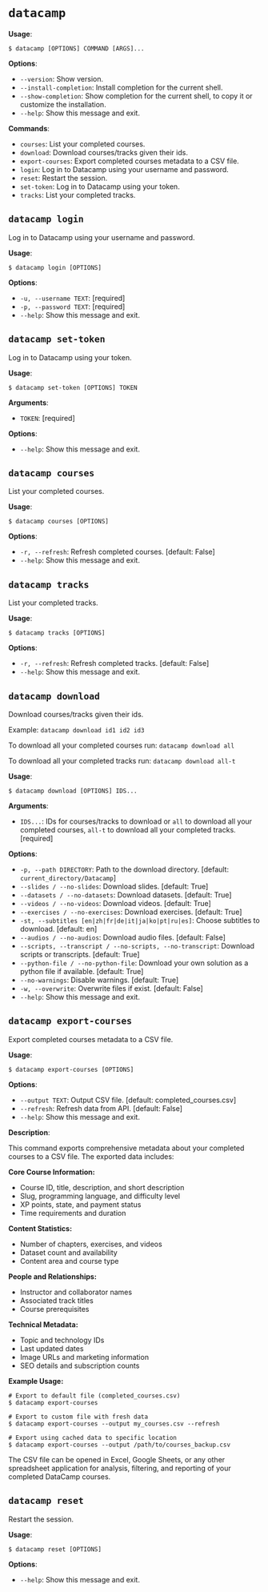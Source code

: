 # `datacamp`

**Usage**:

```console
$ datacamp [OPTIONS] COMMAND [ARGS]...
```

**Options**:

- `--version`: Show version.
- `--install-completion`: Install completion for the current shell.
- `--show-completion`: Show completion for the current shell, to copy it or customize the installation.
- `--help`: Show this message and exit.

**Commands**:

- `courses`: List your completed courses.
- `download`: Download courses/tracks given their ids.
- `export-courses`: Export completed courses metadata to a CSV file.
- `login`: Log in to Datacamp using your username and password.
- `reset`: Restart the session.
- `set-token`: Log in to Datacamp using your token.
- `tracks`: List your completed tracks.

## `datacamp login`

Log in to Datacamp using your username and password.

**Usage**:

```console
$ datacamp login [OPTIONS]
```

**Options**:

- `-u, --username TEXT`: [required]
- `-p, --password TEXT`: [required]
- `--help`: Show this message and exit.

## `datacamp set-token`

Log in to Datacamp using your token.

**Usage**:

```console
$ datacamp set-token [OPTIONS] TOKEN
```

**Arguments**:

- `TOKEN`: [required]

**Options**:

- `--help`: Show this message and exit.

## `datacamp courses`

List your completed courses.

**Usage**:

```console
$ datacamp courses [OPTIONS]
```

**Options**:

- `-r, --refresh`: Refresh completed courses. [default: False]
- `--help`: Show this message and exit.

## `datacamp tracks`

List your completed tracks.

**Usage**:

```console
$ datacamp tracks [OPTIONS]
```

**Options**:

- `-r, --refresh`: Refresh completed tracks. [default: False]
- `--help`: Show this message and exit.

## `datacamp download`

Download courses/tracks given their ids.

Example: `datacamp download id1 id2 id3`

To download all your completed courses run:
`datacamp download all`

To download all your completed tracks run:
`datacamp download all-t`

**Usage**:

```console
$ datacamp download [OPTIONS] IDS...
```

**Arguments**:

- `IDS...`: IDs for courses/tracks to download or `all` to download all your completed courses, `all-t` to download all your completed tracks. [required]

**Options**:

- `-p, --path DIRECTORY`: Path to the download directory. [default: `current_directory/Datacamp`]
- `--slides / --no-slides`: Download slides. [default: True]
- `--datasets / --no-datasets`: Download datasets. [default: True]
- `--videos / --no-videos`: Download videos. [default: True]
- `--exercises / --no-exercises`: Download exercises. [default: True]
- `-st, --subtitles [en|zh|fr|de|it|ja|ko|pt|ru|es]`: Choose subtitles to download. [default: en]
- `--audios / --no-audios`: Download audio files. [default: False]
- `--scripts, --transcript / --no-scripts, --no-transcript`: Download scripts or transcripts. [default: True]
- `--python-file / --no-python-file`: Download your own solution as a python file if available. [default: True]
- `--no-warnings`: Disable warnings. [default: True]
- `-w, --overwrite`: Overwrite files if exist. [default: False]
- `--help`: Show this message and exit.

## `datacamp export-courses`

Export completed courses metadata to a CSV file.

**Usage**:

```console
$ datacamp export-courses [OPTIONS]
```

**Options**:

- `--output TEXT`: Output CSV file. [default: completed_courses.csv]
- `--refresh`: Refresh data from API. [default: False]
- `--help`: Show this message and exit.

**Description**:

This command exports comprehensive metadata about your completed courses to a CSV file. The exported data includes:

**Core Course Information:**
- Course ID, title, description, and short description
- Slug, programming language, and difficulty level
- XP points, state, and payment status
- Time requirements and duration

**Content Statistics:**
- Number of chapters, exercises, and videos
- Dataset count and availability
- Content area and course type

**People and Relationships:**
- Instructor and collaborator names
- Associated track titles
- Course prerequisites

**Technical Metadata:**
- Topic and technology IDs
- Last updated dates
- Image URLs and marketing information
- SEO details and subscription counts

**Example Usage:**

```console
# Export to default file (completed_courses.csv)
$ datacamp export-courses

# Export to custom file with fresh data
$ datacamp export-courses --output my_courses.csv --refresh

# Export using cached data to specific location
$ datacamp export-courses --output /path/to/courses_backup.csv
```

The CSV file can be opened in Excel, Google Sheets, or any other spreadsheet application for analysis, filtering, and reporting of your completed DataCamp courses.

## `datacamp reset`

Restart the session.

**Usage**:

```console
$ datacamp reset [OPTIONS]
```

**Options**:

- `--help`: Show this message and exit.